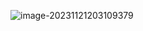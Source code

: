 ![image-20231121203109379](https://cdn.jsdelivr.net/gh/DaysOfExperience/blogImage@main/img/image-20231121203109379.png)

